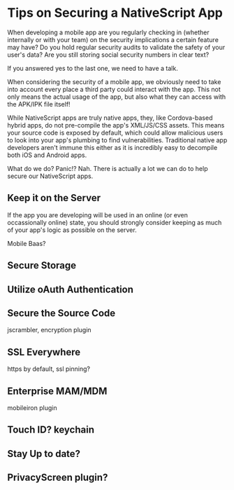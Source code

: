 # Tips on Securing a NativeScript App

When developing a mobile app are you regularly checking in (whether internally or with your team) on the security implications a certain feature may have? Do you hold regular security audits to validate the safety of your user's data? Are you still storing social security numbers in clear text?

If you answered yes to the last one, we need to have a talk.

When considering the security of a mobile app, we obviously need to take into account every place a third party could interact with the app. This not only means the actual usage of the app, but also what they can access with the APK/IPK file itself!

While NativeScript apps are truly native apps, they, like Cordova-based hybrid apps, do not pre-compile the app's XML/JS/CSS assets. This means your source code is exposed by default, which could allow malicious users to look into your app's plumbing to find vulnerabilities. Traditional native app developers aren't immune this either as it is incredibly easy to decompile both iOS and Android apps.

What do we do? Panic!? Nah. There is actually a lot we can do to help secure our NativeScript apps.

## Keep it on the Server

If the app you are developing will be used in an online (or even occassionally online) state, you should strongly consider keeping as much of your app's logic as possible on the server.

Mobile Baas?

## Secure Storage

## Utilize oAuth Authentication

## Secure the Source Code

jscrambler, encryption plugin

## SSL Everywhere

https by default, ssl pinning?

## Enterprise MAM/MDM

mobileiron plugin

## Touch ID? keychain

## Stay Up to date?

## PrivacyScreen plugin?